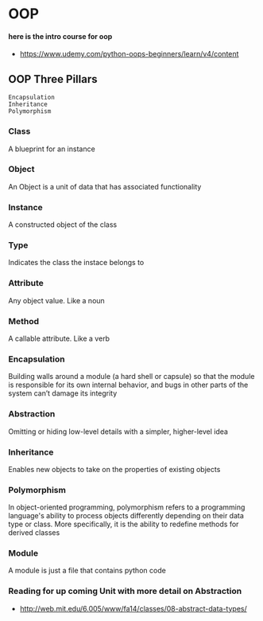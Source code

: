 # OOP
#### here is the intro course for oop
- https://www.udemy.com/python-oops-beginners/learn/v4/content

## OOP Three Pillars
	Encapsulation
	Inheritance
	Polymorphism

### Class
A blueprint for an instance

### Object 
An Object is a unit of data that has associated functionality

### Instance 
A constructed object of the class

### Type 
Indicates the class the instace belongs to

### Attribute
Any object value. Like a noun

### Method 
A callable attribute. Like a verb

### Encapsulation
Building walls around a module (a hard shell or capsule) so that the module is responsible for its own internal behavior, and bugs in other parts of the system can’t damage its integrity

### Abstraction
Omitting or hiding low-level details with a simpler, higher-level idea

### Inheritance
Enables new objects to take on the properties of existing objects

### Polymorphism
In object-oriented programming, polymorphism refers to a programming language's ability to process objects differently depending on their data type or class. More specifically, it is the ability to redefine methods for derived classes

### Module
A module is just a file that contains python code

### Reading for up coming Unit with more detail on Abstraction 
- http://web.mit.edu/6.005/www/fa14/classes/08-abstract-data-types/
